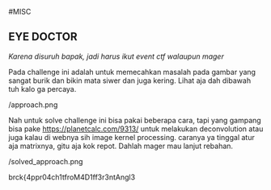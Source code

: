 #MISC

## EYE DOCTOR

*Karena disuruh bapak, jadi harus ikut event ctf walaupun mager*

Pada challenge ini adalah untuk memecahkan masalah pada gambar yang sangat burik dan bikin mata siwer dan juga kering. Lihat aja dah dibawah tuh kalo ga percaya.

/approach.png

Nah untuk solve challenge ini bisa pakai beberapa cara, tapi yang gampang bisa pake https://planetcalc.com/9313/ untuk melakukan deconvolution atau juga kalau di webnya sih image kernel processing.
caranya ya tinggal atur aja matrixnya, gitu aja kok repot. Dahlah mager mau lanjut rebahan.

/solved_approach.png

brck{4ppr04ch1tfroM4D1ff3r3ntAngl3

